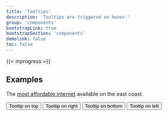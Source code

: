 ```yaml
---
title: 'Tooltips'
description: 'Tooltips are triggered on hover.'
group: 'components'
bootstrapLink: true
bootstrapSection: 'components'
demolink: false
toc: false
---
```


{{< inprogress >}}

## Examples

The <a href="#" data-toggle="tooltip" title="" data-original-title="Terms apply.">most affordable internet</a> available on the east coast.

<button type="button" class="btn btn-primary" data-toggle="tooltip" data-placement="top" title="Tooltip on top">
    Tooltip on top
</button>
<button type="button" class="btn btn-primary" data-toggle="tooltip" data-placement="right" title="Tooltip on right">
    Tooltip on right
</button>
<button type="button" class="btn btn-primary" data-toggle="tooltip" data-placement="bottom" title="Tooltip on bottom">
    Tooltip on bottom
</button>
<button type="button" class="btn btn-primary" data-toggle="tooltip" data-placement="left" title="Tooltip on left">
    Tooltip on left
</button>
